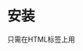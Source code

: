 # 安装

只需在HTML标签上用<script>标签引入JavaScript文件即可

```html
<script type = 'text/javascript' src='konckout-3.3.0.js'></script>
```

